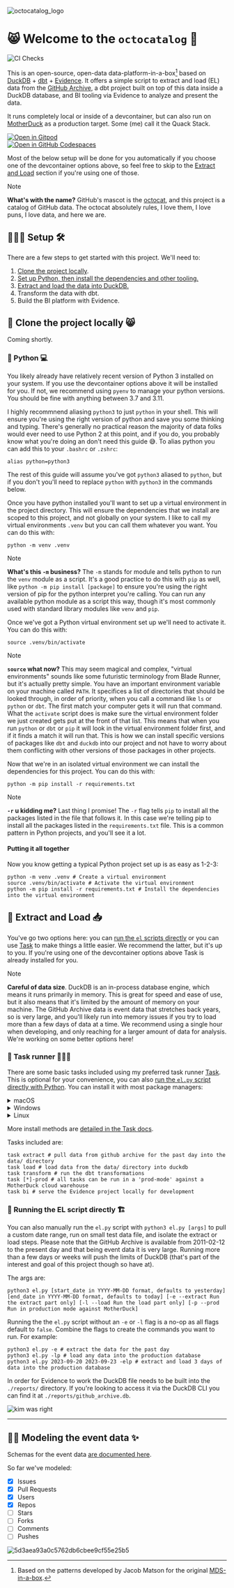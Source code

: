 ![octocatalog_logo](https://github.com/gwenwindflower/octocatalog/assets/91998347/536751f0-8785-4d7b-a7c1-5249995b23ed)

# 😸 Welcome to the `octocatalog` 💾

![CI Checks](https://github.com/gwenwindflower/octocatalog/actions/workflows/ci.yml/badge.svg)

This is an open-source, open-data data-platform-in-a-box[^1] based on [DuckDB](https://duckdb.org/) + [dbt](https://www.getdbt.com/) + [Evidence](https://evidence.dev/). It offers a simple script to extract and load (EL) data from the [GitHub Archive](https://www.gharchive.org/), a dbt project built on top of this data inside a DuckDB database, and BI tooling via Evidence to analyze and present the data.

It runs completely local or inside of a devcontainer, but can also run on [MotherDuck](https://motherduck.com/) as a production target. Some (me) call it the Quack Stack.

[![Open in Gitpod](https://gitpod.io/button/open-in-gitpod.svg)](https://gitpod.io/#github.com/gwenwindflower/octocatalog)<br />
[![Open in GitHub Codespaces](https://github.com/codespaces/badge.svg)](https://codespaces.new/gwenwindflower/octocatalog)

Most of the below setup will be done for you automatically if you choose one of the devcontainer options above, so feel free to skip to the [Extract and Load](#extract-and-load) section if you're using one of those.

> [!NOTE]
> **What's with the name?** GitHub's mascot is the [octocat](https://octodex.github.com/), and this project is a catalog of GitHub data. The octocat absolutely rules, I love them, I love puns, I love data, and here we are.

## 👷🏻‍♀️ Setup 🛠️

There are a few steps to get started with this project. We'll need to:

1. [Clone the project locally](#-clone-the-project-locally-).
2. [Set up Python, then install the dependencies and other tooling.](#-python-)
3. [Extract and load the data into DuckDB.](#-extract-and-load-)
4. Transform the data with dbt.
5. Build the BI platform with Evidence.

## 🐙 Clone the project locally 😸

Coming shortly.

### 🐍 Python 💻

You likely already have relatively recent version of Python 3 installed on your system. If you use the devcontainer options above it will be installed for you. If not, we recommend using `pyenv` to manage your python versions. You should be fine with anything between 3.7 and 3.11.

I highly recommnend aliasing `python3` to just `python` in your shell. This will ensure you're using the right version of python and save you some thinking and typing. There's generally no practical reason the majority of data folks would ever need to use Python 2 at this point, and if you do, you probably know what you're doing an don't need this guide 😅. To alias python you can add this to your `.bashrc` or `.zshrc`:

```shell
alias python=python3
```

The rest of this guide will assume you've got `python3` aliased to `python`, but if you don't you'll need to replace `python` with `python3` in the commands below.

Once you have python installed you'll want to set up a virtual environment in the project directory. This will ensure the dependencies that we install are scoped to this project, and not globally on your system. I like to call my virtual environments `.venv` but you can call them whatever you want. You can do this with:

```shell
python -m venv .venv
```

> [!NOTE]
> **What's this `-m` business?**
> The `-m` stands for module and tells python to run the `venv` module as a script. It's a good practice to do this with `pip` as well, like `python -m pip install [package]` to ensure you're using the right version of pip for the python interpret you're calling. You can run any available python module as a script this way, though it's most commonly used with standard library modules like `venv` and `pip`.

Once we've got a Python virtual environment set up we'll need to activate it. You can do this with:

```shell
source .venv/bin/activate
```

> [!NOTE]
> **`source` what now?**
> This may seem magical and complex, "virtual environments" sounds like some futuristic terminology from Blade Runner, but it's actually pretty simple. You have an important environment variable on your machine called `PATH`. It specifices a list of directories that should be looked through, in order of priority, when you call a command like `ls` or `python` or `dbt`. The first match your computer gets it will run that command. What the `activate` script does is make sure the virtual environment folder we just created gets put at the front of that list. This means that when you run `python` or `dbt` or `pip` it will look in the virtual environment folder first, and if it finds a match it will run that. This is how we can install specific versions of packages like `dbt` and `duckdb` into our project and not have to worry about them conflicting with other versions of those packages in other projects.

Now that we're in an isolated virtual environment we can install the dependencies for this project. You can do this with:

```shell
python -m pip install -r requirements.txt
```

> [!NOTE]
> **`-r` u kidding me?** Last thing I promise! The `-r` flag tells `pip` to install all the packages listed in the file that follows it. In this case we're telling pip to install all the packages listed in the `requirements.txt` file. This is a common pattern in Python projects, and you'll see it a lot.

#### Putting it all together

Now you know getting a typical Python project set up is as easy as 1-2-3:
```shell
python -m venv .venv # Create a virtual environment
source .venv/bin/activate # Activate the virtual environment
python -m pip install -r requirements.txt # Install the dependencies into the virtual environment
```

## 🦆 Extract and Load 📥

You've go two options here: you can [run the `el` scripts directly](#-running-the-el-script-directly-%EF%B8%8F) or you can use [Task](#-task-runner-%EF%B8%8F) to make things a little easier. We recommend the latter, but it's up to you. If you're using one of the devcontainer options above Task is already installed for you.

> [!NOTE]
> **Careful of data size**. DuckDB is an in-process database engine, which means it runs primarily in memory. This is great for speed and ease of use, but it also means that it's limited by the amount of memory on your machine. The GitHub Archive data is event data that stretches back years, so is very large, and you'll likely run into memory issues if you try to load more than a few days of data at a time. We recommend using a single hour when developing, and only reaching for a larger amount of data for analysis. We're working on some better options here!

### 👟 Task runner 🏃🏻‍♀️

There are some basic tasks included using my preferred task runner [Task](https://taskfile.dev/#/). This is optional for your convenience, you can also [run the `el.py` script directly with Python](#-running-the-el-script-directly-). You can install it with most package managers:

<details>

  <summary>macOS</summary>
  <br>
  Using Homebrew:

```shell
brew install go-task
```

</details>
<details>

  <summary>Windows</summary>
  <br>
  Using Chocolatey:

```shell
choco install go-task
```

Using Scoop:

```shell
scoop install task
```

</details>
<details>

  <summary>Linux</summary>
  <br>
  Using Yay:

```shell
yay -S go-task-bin
```

</details>

More install methods are [detailed in the Task docs](https://taskfile.dev/installation/).

Tasks included are:

```shell
task extract # pull data from github archive for the past day into the data/ directory
task load # load data from the data/ directory into duckdb
task transform # run the dbt transformations
task [*]-prod # all tasks can be run in a 'prod-mode' against a MotherDuck cloud warehouse
task bi # serve the Evidence project locally for development
```

### 🐍 Running the EL script directly 🏗️

You can also manually run the `el.py` script with `python3 el.py [args]` to pull a custom date range, run on small test data file, and isolate the extract or load steps. Please note that the GitHub Archive is available from 2011-02-12 to the present day and that being event data it is very large. Running more than a few days or weeks will push the limits of DuckDB (that's part of the interest and goal of this project though so have at).

The args are:

```shell
python3 el.py [start_date in YYYY-MM-DD format, defaults to yesterday] [end_date in YYYY-MM-DD format, defaults to today] [-e --extract Run the extract part only] [-l --load Run the load part only] [-p --prod Run in production mode against MotherDuck]
```

Running the the `el.py` script without an `-e` or `-l` flag is a no-op as all flags default to `false`. Combine the flags to create the commands you want to run. For example:

```shell
python3 el.py -e # extract the data for the past day
python3 el.py -lp # load any data into the production database
python3 el.py 2023-09-20 2023-09-23 -elp # extract and load 3 days of data into the production database
```

In order for Evidence to work the DuckDB file needs to be built into the `./reports/` directory. If you're looking to access it via the DuckDB CLI you can find it at `./reports/github_archive.db`.

![kim was right](https://github.com/gwenwindflower/octocatalog/assets/91998347/adb3fb70-c666-4d54-9e0c-86600692603b)

---

## 💅🏾 Modeling the event data ✨

Schemas for the event data [are documented here](https://docs.github.com/en/rest/overview/github-event-types?apiVersion=2022-11-28).

So far we've modeled:

- [x] Issues
- [x] Pull Requests
- [x] Users
- [x] Repos
- [ ] Stars
- [ ] Forks
- [ ] Comments
- [ ] Pushes

![5d3aea93a0c5762db6cbee9cf55e25b5](https://github.com/gwenwindflower/octocatalog/assets/91998347/67494c8e-cf08-4d46-8814-b97911797ebf)

[^1]: Based on the patterns developed by Jacob Matson for the original [MDS-in-a-box](https://duckdb.org/2022/10/12/modern-data-stack-in-a-box.html).
